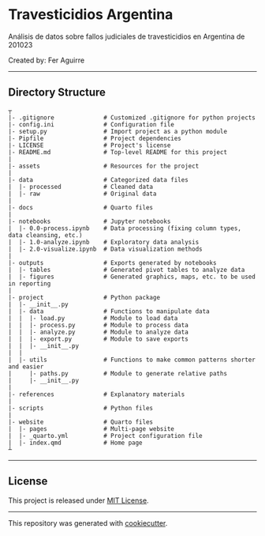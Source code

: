 # Travesticidios Argentina
Análisis de datos sobre fallos judiciales de travesticidios en Argentina de 201023

Created by: Fer Aguirre

---
## Directory Structure
```
┬
|- .gitignore              # Customized .gitignore for python projects
|- config.ini              # Configuration file
|- setup.py                # Import project as a python module
|- Pipfile                 # Project dependencies
|- LICENSE                 # Project's license
|- README.md               # Top-level README for this project
|
|- assets                  # Resources for the project
|
|- data                    # Categorized data files                      
|  |- processed            # Cleaned data
|  |- raw                  # Original data
|
|- docs                    # Quarto files
|
|- notebooks               # Jupyter notebooks
|  |- 0.0-process.ipynb    # Data processing (fixing column types, data cleansing, etc.)
|  |- 1.0-analyze.ipynb    # Exploratory data analysis
|  |- 2.0-visualize.ipynb  # Data visualization methods
|
|- outputs                 # Exports generated by notebooks
|  |- tables               # Generated pivot tables to analyze data
|  |- figures              # Generated graphics, maps, etc. to be used in reporting
| 
|- project                 # Python package
|  |- __init__.py
|  |- data                 # Functions to manipulate data
|  |  |- load.py           # Module to load data
|  |  |- process.py        # Module to process data
|  |  |- analyze.py        # Module to analyze data
|  |  |- export.py         # Module to save exports
|  |  |- __init__.py 
|  |  
|  |- utils                # Functions to make common patterns shorter and easier
|     |- paths.py          # Module to generate relative paths
|     |- __init__.py
|
|- references              # Explanatory materials
|
|- scripts                 # Python files
|
|- website                 # Quarto files
|  |- pages                # Multi-page website
|  |- _quarto.yml          # Project configuration file
|  |- index.qmd            # Home page
┴

```
---

## License

This project is released under [MIT License](/LICENSE).

---

This repository was generated with [cookiecutter](https://github.com/cookiecutter/cookiecutter).